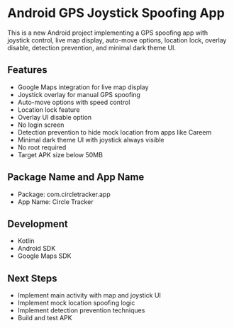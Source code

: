 # Android GPS Joystick Spoofing App

This is a new Android project implementing a GPS spoofing app with joystick control, live map display, auto-move options, location lock, overlay disable, detection prevention, and minimal dark theme UI.

## Features
- Google Maps integration for live map display
- Joystick overlay for manual GPS spoofing
- Auto-move options with speed control
- Location lock feature
- Overlay UI disable option
- No login screen
- Detection prevention to hide mock location from apps like Careem
- Minimal dark theme UI with joystick always visible
- No root required
- Target APK size below 50MB

## Package Name and App Name
- Package: com.circletracker.app
- App Name: Circle Tracker

## Development
- Kotlin
- Android SDK
- Google Maps SDK

## Next Steps
- Implement main activity with map and joystick UI
- Implement mock location spoofing logic
- Implement detection prevention techniques
- Build and test APK
